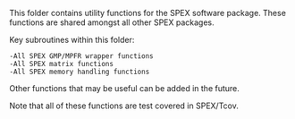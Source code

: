 This folder contains utility functions for the SPEX software package.
These functions are shared amongst all other SPEX packages.

Key subroutines within this folder:

    -All SPEX GMP/MPFR wrapper functions
    -All SPEX matrix functions
    -All SPEX memory handling functions

Other functions that may be useful can be added in the future.

Note that all of these functions are test covered in SPEX/Tcov.
